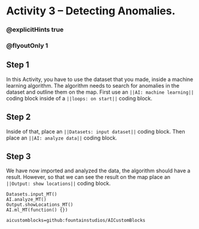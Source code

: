 # Activity 3 – Detecting Anomalies.

### @explicitHints true
### @flyoutOnly 1

## Step 1
In this Activity, you have to use the dataset that you made, inside a machine learning algorithm. The algorithm needs to search for anomalies in the dataset
and outline them on the map. First use an `||AI: machine learning||` coding block inside of a `||loops: on start||` coding block.

## Step 2
Inside of that, place an `||Datasets: input dataset||` coding block. Then place an `||AI: analyze data||` coding block.

## Step 3
We have now imported and analyzed the data, the algorithm should have a result. However, so that we can see the result on the map place an 
`||Output: show locations||` coding block.


```ghost
Datasets.input_MT()
AI.analyze_MT()
Output.showLocations_MT()
AI.ml_MT(function() {})
```

```package
aicustomblocks=github:fountainstudios/AICustomBlocks
```